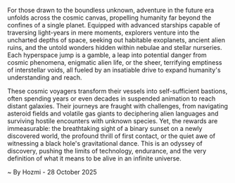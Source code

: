 
For those drawn to the boundless unknown, adventure in the future era unfolds across the cosmic canvas, propelling humanity far beyond the confines of a single planet. Equipped with advanced starships capable of traversing light-years in mere moments, explorers venture into the uncharted depths of space, seeking out habitable exoplanets, ancient alien ruins, and the untold wonders hidden within nebulae and stellar nurseries. Each hyperspace jump is a gamble, a leap into potential danger from cosmic phenomena, enigmatic alien life, or the sheer, terrifying emptiness of interstellar voids, all fueled by an insatiable drive to expand humanity's understanding and reach.

These cosmic voyagers transform their vessels into self-sufficient bastions, often spending years or even decades in suspended animation to reach distant galaxies. Their journeys are fraught with challenges, from navigating asteroid fields and volatile gas giants to deciphering alien languages and surviving hostile encounters with unknown species. Yet, the rewards are immeasurable: the breathtaking sight of a binary sunset on a newly discovered world, the profound thrill of first contact, or the quiet awe of witnessing a black hole's gravitational dance. This is an odyssey of discovery, pushing the limits of technology, endurance, and the very definition of what it means to be alive in an infinite universe.

~ By Hozmi - 28 October 2025
